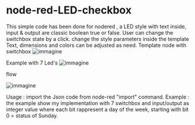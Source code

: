 # node-red-LED-checkbox
This simple code has been done for nodered , a LED style with text inside, input & output are classic boolean true or false. User can change the switchbox state by a click.
change the style parameters inside the template Text, dimensions and colors can be adjusted as need.
Template node with switchbox
![immagine](https://github.com/robertobuti/node-red-LED-checkbox/assets/25209640/5c4fbe11-15ff-485c-b71d-3e9180c823d4)

Example with 7 Led's
![immagine](https://github.com/robertobuti/node-red-LED-checkbox/assets/25209640/98402ca0-820d-4388-884c-9488d96755ec)

flow 

![immagine](https://github.com/robertobuti/node-red-LED-checkbox/assets/25209640/ad518ae8-1586-407a-a784-5e1e3be5fe8e)


Usage : import the Json code from node-red "import" command.
Example : the example show my implementation with 7 switchbox and input/output as integer value where each bit rappresent a day of the week, starting with bit 0 = status of Sunday.
